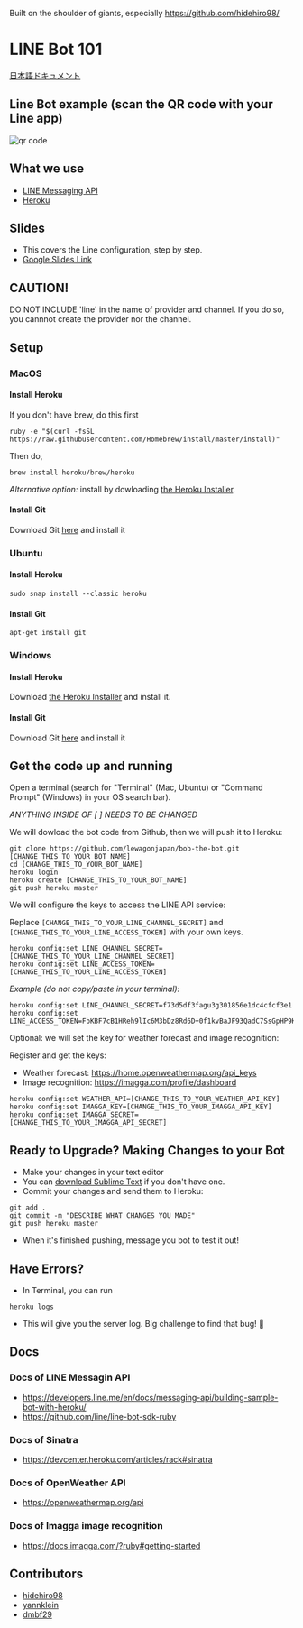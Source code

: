 Built on the shoulder of giants, especially https://github.com/hidehiro98/

# LINE Bot 101

[日本語ドキュメント](README.ja.md)

## Line Bot example (scan the QR code with your Line app)
![qr code](https://github.com/YannKlein/bob-the-bot/blob/master/images/qrcode.png?raw=true)

## What we use
- [LINE Messaging API](https://developers.line.me/en/docs/messaging-api/)
- [Heroku](https://www.heroku.com)

## Slides
- This covers the Line configuration, step by step.
- [Google Slides Link](https://drive.google.com/file/d/1ceNPEcxkFPAE8G7pUmobR7Xv02zIUpKi/view?usp=sharing)

## CAUTION!
DO NOT INCLUDE 'line' in the name of provider and channel.
If you do so, you cannnot create the provider nor the channel.

## Setup

### MacOS
#### Install Heroku
If you don't have brew, do this first
```
ruby -e "$(curl -fsSL https://raw.githubusercontent.com/Homebrew/install/master/install)"
```
Then do,
```
brew install heroku/brew/heroku
```
_Alternative option:_ install by dowloading [the Heroku Installer](https://devcenter.heroku.com/articles/heroku-cli#download-and-install).
#### Install Git
Download Git [here](https://git-scm.com/download/mac) and install it
### Ubuntu
#### Install Heroku
```
sudo snap install --classic heroku
```
#### Install Git
```
apt-get install git
```
### Windows
#### Install Heroku
Download [the Heroku Installer](https://devcenter.heroku.com/articles/heroku-cli#download-and-install) and install it.

#### Install Git
Download Git [here](https://git-scm.com/download/win) and install it

## Get the code up and running
Open a terminal (search for "Terminal" (Mac, Ubuntu) or "Command Prompt" (Windows) in your OS search bar).

*ANYTHING INSIDE OF [ ] NEEDS TO BE CHANGED*

We will dowload the bot code from Github, then we will push it to Heroku:
```
git clone https://github.com/lewagonjapan/bob-the-bot.git [CHANGE_THIS_TO_YOUR_BOT_NAME]
cd [CHANGE_THIS_TO_YOUR_BOT_NAME]
heroku login
heroku create [CHANGE_THIS_TO_YOUR_BOT_NAME]
git push heroku master
```
We will configure the keys to access the LINE API service:

Replace `[CHANGE_THIS_TO_YOUR_LINE_CHANNEL_SECRET]` and `[CHANGE_THIS_TO_YOUR_LINE_ACCESS_TOKEN]` with your own keys.
```
heroku config:set LINE_CHANNEL_SECRET=[CHANGE_THIS_TO_YOUR_LINE_CHANNEL_SECRET]
heroku config:set LINE_ACCESS_TOKEN=[CHANGE_THIS_TO_YOUR_LINE_ACCESS_TOKEN]
```

_Example (do not copy/paste in your terminal):_
```
heroku config:set LINE_CHANNEL_SECRET=f73d5df3fagu3g301856e1dc4cfcf3e1
heroku config:set LINE_ACCESS_TOKEN=FbKBF7cB1HReh9lIc6M3bDz8Rd6D+0f1kvBaJF93QadC7SsGpHP9K1EOOYkbwRThXHdVSSupJ4TgKMEtE/LbnE2heif2GZci+ntGdP89cGfrbLiofFFBlrFygi58f/B5UsvqkvlfNM7BHddRZhhV2RgdB04t89/1O/w1cDnyilFU=
```

Optional: we will set the key for weather forecast and image recognition:

Register and get the keys:
- Weather forecast: https://home.openweathermap.org/api_keys
- Image recognition: https://imagga.com/profile/dashboard

```
heroku config:set WEATHER_API=[CHANGE_THIS_TO_YOUR_WEATHER_API_KEY]
heroku config:set IMAGGA_KEY=[CHANGE_THIS_TO_YOUR_IMAGGA_API_KEY]
heroku config:set IMAGGA_SECRET=[CHANGE_THIS_TO_YOUR_IMAGGA_API_SECRET]
```
## Ready to Upgrade? Making Changes to your Bot
- Make your changes in your text editor 
- You can [download Sublime Text](https://www.sublimetext.com/) if you don't have one.
- Commit your changes and send them to Heroku:
```
git add .
git commit -m "DESCRIBE WHAT CHANGES YOU MADE"
git push heroku master
```
- When it's finished pushing, message you bot to test it out!

## Have Errors?
- In Terminal, you can run
```
heroku logs
```
- This will give you the server log. Big challenge to find that bug! 🐛

## Docs
### Docs of LINE Messagin API
- https://developers.line.me/en/docs/messaging-api/building-sample-bot-with-heroku/
- https://github.com/line/line-bot-sdk-ruby

### Docs of Sinatra
- https://devcenter.heroku.com/articles/rack#sinatra

### Docs of OpenWeather API
- https://openweathermap.org/api

### Docs of Imagga image recognition
- https://docs.imagga.com/?ruby#getting-started

## Contributors
- [hidehiro98](https://github.com/hidehiro98/)
- [yannklein](https://github.com/yannklein/)
- [dmbf29](https://github.com/dmbf29/)
